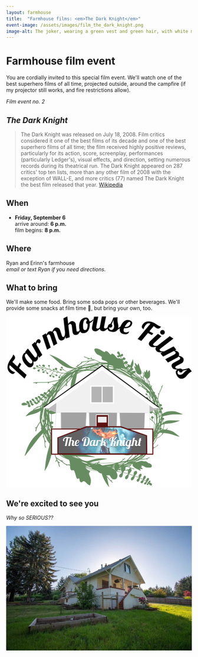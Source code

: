 ```yaml
---
layout: farmhouse
title:  "Farmhouse films: <em>The Dark Knight</em>"
event-image: /assets/images/film_the_dark_knight.png
image-alt: The joker, wearing a green vest and green hair, with white makeup and a pronounced red smile
---
```


# Farmhouse film event

You are cordially invited to this special film event. We'll watch one of the best superhero films of all time, projected outside, around the campfire (if my projector still works, and fire restrictions allow).

<em>Film event no. 2</em>

## <em>The Dark Knight</em>

> The Dark Knight was released on July 18, 2008. Film critics considered it one of the best films of its decade and one of the best superhero films of all time; the film received highly positive reviews, particularly for its action, score, screenplay, performances (particularly Ledger's), visual effects, and direction, setting numerous records during its theatrical run. The Dark Knight appeared on 287 critics' top ten lists, more than any other film of 2008 with the exception of WALL-E, and more critics (77) named The Dark Knight the best film released that year. [Wikipedia](https://en.m.wikipedia.org/wiki/The_Dark_Knight_(film))

## When

- **Friday, September 6**
<br> arrive around: **6 p.m.**
<br> film begins: **8 p.m.**


## Where
Ryan and Erinn's farmhouse
<br><em>email or text Ryan if you need directions.</em>

## What to bring
We'll make some food. Bring some soda pops or other beverages. We'll provide some snacks at film time 🍿, but bring your own, too.

![The farmhouse logo, a botanical theme, with The Dark Knight projected in front](/assets/images/the-farmhouse-invite-film-darkknight.jpg)

## We're excited to see you

<em>Why so SERIOUS??</em>

![The Farmhouse in the gloaming](/assets/images/farmhouse.jpg)
